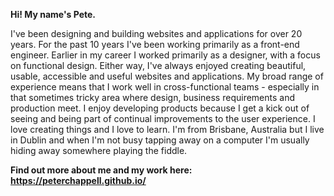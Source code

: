 **Hi! My name's Pete.**

I've been designing and building websites and applications for over 20 years. For the past 10 years I've been working primarily as a front-end engineer. Earlier in my career I worked primarily as a designer, with a focus on functional design. Either way, I've always enjoyed creating beautiful, usable, accessible and useful websites and applications. My broad range of experience means that I work well in cross-functional teams - especially in that sometimes tricky area where design, business requirements and production meet. I enjoy developing products because I get a kick out of seeing and being part of continual improvements to the user experience. I love creating things and I love to learn. I'm from Brisbane, Australia but I live in Dublin and when I'm not busy tapping away on a computer I'm usually hiding away somewhere playing the fiddle.

**Find out more about me and my work here:**  
**<https://peterchappell.github.io/>**
